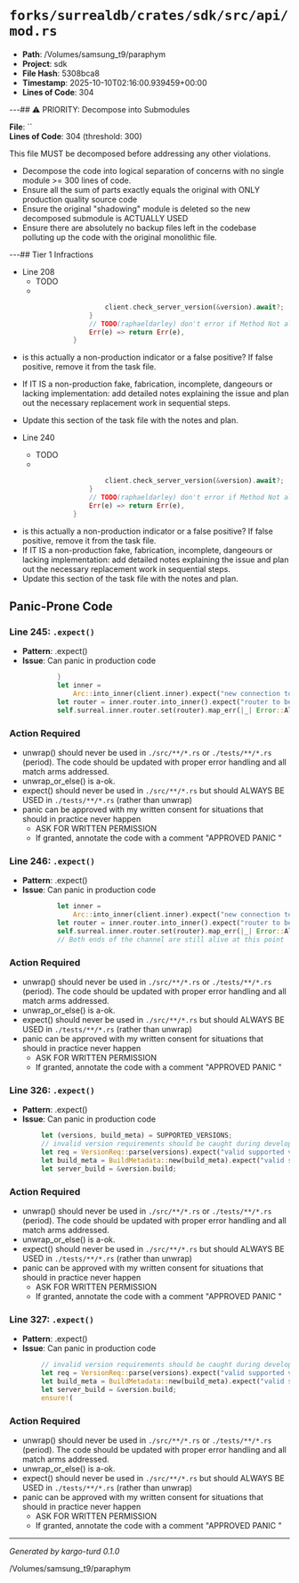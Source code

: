 # `forks/surrealdb/crates/sdk/src/api/mod.rs`

- **Path**: /Volumes/samsung_t9/paraphym
- **Project**: sdk
- **File Hash**: 5308bca8  
- **Timestamp**: 2025-10-10T02:16:00.939459+00:00  
- **Lines of Code**: 304

---## ⚠️ PRIORITY: Decompose into Submodules

**File**: ``  
**Lines of Code**: 304 (threshold: 300)

This file MUST be decomposed before addressing any other violations.

- Decompose the code into logical separation of concerns with no single module >= 300 lines of code. 
- Ensure all the sum of parts exactly equals the original with ONLY production quality source code
- Ensure the original "shadowing" module is deleted so the new decomposed submodule is ACTUALLY USED
- Ensure there are absolutely no backup files left in the codebase polluting up the code with the original monolithic file.

---## Tier 1 Infractions 


- Line 208
  - TODO
  - 

```rust
						client.check_server_version(&version).await?;
					}
					// TODO(raphaeldarley) don't error if Method Not allowed
					Err(e) => return Err(e),
				}
```

- is this actually a non-production indicator or a false positive? If false positive, remove it from the task file.
- If IT IS a non-production fake, fabrication, incomplete, dangeours or lacking implementation: add detailed notes explaining the issue and plan out the necessary replacement work in sequential steps. 
- Update this section of the task file with the notes and plan.


- Line 240
  - TODO
  - 

```rust
						client.check_server_version(&version).await?;
					}
					// TODO(raphaeldarley) don't error if Method Not allowed
					Err(e) => return Err(e),
				}
```

- is this actually a non-production indicator or a false positive? If false positive, remove it from the task file.
- If IT IS a non-production fake, fabrication, incomplete, dangeours or lacking implementation: add detailed notes explaining the issue and plan out the necessary replacement work in sequential steps. 
- Update this section of the task file with the notes and plan.

## Panic-Prone Code


### Line 245: `.expect()`

- **Pattern**: .expect()
- **Issue**: Can panic in production code

```rust
			}
			let inner =
				Arc::into_inner(client.inner).expect("new connection to have no references");
			let router = inner.router.into_inner().expect("router to be set");
			self.surreal.inner.router.set(router).map_err(|_| Error::AlreadyConnected)?;
```

### Action Required

- unwrap() should never be used in `./src/**/*.rs` or `./tests/**/*.rs` (period). The code should be updated with proper error handling and all match arms addressed.
- unwrap_or_else() is a-ok. 
- expect() should never be used in `./src/**/*.rs` but should ALWAYS BE USED in `./tests/**/*.rs` (rather than unwrap)
- panic can be approved with my written consent for situations that should in practice never happen  
  - ASK FOR WRITTEN PERMISSION
  - If granted, annotate the code with a comment "APPROVED PANIC "


### Line 246: `.expect()`

- **Pattern**: .expect()
- **Issue**: Can panic in production code

```rust
			let inner =
				Arc::into_inner(client.inner).expect("new connection to have no references");
			let router = inner.router.into_inner().expect("router to be set");
			self.surreal.inner.router.set(router).map_err(|_| Error::AlreadyConnected)?;
			// Both ends of the channel are still alive at this point
```

### Action Required

- unwrap() should never be used in `./src/**/*.rs` or `./tests/**/*.rs` (period). The code should be updated with proper error handling and all match arms addressed.
- unwrap_or_else() is a-ok. 
- expect() should never be used in `./src/**/*.rs` but should ALWAYS BE USED in `./tests/**/*.rs` (rather than unwrap)
- panic can be approved with my written consent for situations that should in practice never happen  
  - ASK FOR WRITTEN PERMISSION
  - If granted, annotate the code with a comment "APPROVED PANIC "


### Line 326: `.expect()`

- **Pattern**: .expect()
- **Issue**: Can panic in production code

```rust
		let (versions, build_meta) = SUPPORTED_VERSIONS;
		// invalid version requirements should be caught during development
		let req = VersionReq::parse(versions).expect("valid supported versions");
		let build_meta = BuildMetadata::new(build_meta).expect("valid supported build metadata");
		let server_build = &version.build;
```

### Action Required

- unwrap() should never be used in `./src/**/*.rs` or `./tests/**/*.rs` (period). The code should be updated with proper error handling and all match arms addressed.
- unwrap_or_else() is a-ok. 
- expect() should never be used in `./src/**/*.rs` but should ALWAYS BE USED in `./tests/**/*.rs` (rather than unwrap)
- panic can be approved with my written consent for situations that should in practice never happen  
  - ASK FOR WRITTEN PERMISSION
  - If granted, annotate the code with a comment "APPROVED PANIC "


### Line 327: `.expect()`

- **Pattern**: .expect()
- **Issue**: Can panic in production code

```rust
		// invalid version requirements should be caught during development
		let req = VersionReq::parse(versions).expect("valid supported versions");
		let build_meta = BuildMetadata::new(build_meta).expect("valid supported build metadata");
		let server_build = &version.build;
		ensure!(
```

### Action Required

- unwrap() should never be used in `./src/**/*.rs` or `./tests/**/*.rs` (period). The code should be updated with proper error handling and all match arms addressed.
- unwrap_or_else() is a-ok. 
- expect() should never be used in `./src/**/*.rs` but should ALWAYS BE USED in `./tests/**/*.rs` (rather than unwrap)
- panic can be approved with my written consent for situations that should in practice never happen  
  - ASK FOR WRITTEN PERMISSION
  - If granted, annotate the code with a comment "APPROVED PANIC "

---

*Generated by kargo-turd 0.1.0*

/Volumes/samsung_t9/paraphym